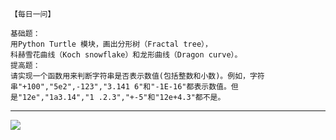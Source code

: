 ```
【每日一问】

基础题：
用Python Turtle 模块，画出分形树（Fractal tree），
科赫雪花曲线（Koch snowflake）和龙形曲线（Dragon curve）。
提高题：
请实现一个函数用来判断字符串是否表示数值(包括整数和小数)。例如，字符
串"+100","5e2",-123","3.141 6"和"-1E-16"都表示数值。但
是"12e","1a3.14","1 .2.3","+-5"和"12e+4.3"都不是。

```
---
![](https://w.wallhaven.cc/full/ox/wallhaven-oxll2l.png)